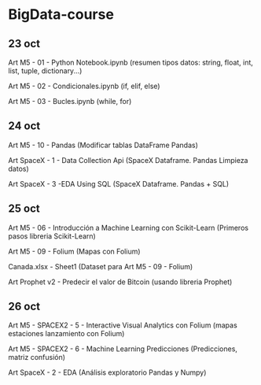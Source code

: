 # BigData-course
## 23 oct
Art M5 - 01 - Python Notebook.ipynb (resumen tipos datos: string, float, int, list, tuple, dictionary...)

Art M5 - 02 - Condicionales.ipynb (if, elif, else)

Art M5 - 03 - Bucles.ipynb  (while, for)

## 24 oct

Art M5 - 10 - Pandas (Modificar tablas DataFrame Pandas)

Art SpaceX - 1 - Data Collection Api  (SpaceX Dataframe. Pandas Limpieza datos)

Art SpaceX - 3 -EDA Using SQL (SpaceX Dataframe. Pandas + SQL)


## 25 oct

Art M5 - 06 - Introducción a Machine Learning con Scikit-Learn   (Primeros pasos libreria Scikit-Learn)

Art M5 - 09 - Folium (Mapas con Folium)

Canada.xlsx - Sheet1  (Dataset para Art M5 - 09 - Folium)

Art Prophet v2 - Predecir el valor de Bitcoin (usando libreria Prophet)

## 26 oct

Art M5 - SPACEX2 - 5 - Interactive Visual Analytics con Folium   (mapas estaciones lanzamiento con Folium)

Art M5 - SPACEX2 - 6 - Machine Learning Predicciones  (Predicciones, matriz confusión)

Art SpaceX - 2 - EDA  (Análisis exploratorio Pandas y Numpy)
